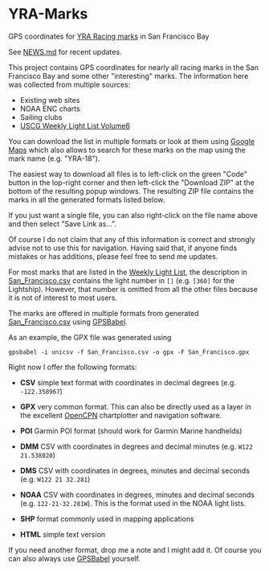 YRA-Marks
=========

GPS coordinates for [YRA Racing marks][chart] in San Francisco Bay

See [NEWS.md](NEWS.md) for recent updates.

This project contains GPS coordinates for nearly all racing marks in
the San Francisco Bay and some other "interesting" marks.  The
information here was collected from multiple sources:

 * Existing web sites
 * NOAA ENC charts
 * Sailing clubs
 * [USCG Weekly Light List Volume6][llv6]

You can download the list in multiple formats or look at them using
[Google Maps][chart] which also allows to search for these marks on
the map using the mark name (e.g. "YRA-18").

The easiest way to download all files is to left-click on the green
"Code" button in the lop-right corner and then left-click the
"Download ZIP" at the bottom of the resulting popup windows. The
resulting ZIP file contains the marks in all the generated formats
listed below.

If you just want a single file, you can also right-click on the file
name above and then select "Save Link as...".
   
Of course I do not claim that any of this information is correct and
strongly advise not to use this for navigation.  Having said that, if
anyone finds mistakes or has additions, please feel free to send me
updates.

For most marks that are listed in the [Weekly Light List][llv6], the
description in [San_Francisco.csv](San_Francisco.csv) contains the
light number in `[]` (e.g. `[360]` for the Lightship).  However, that
number is omitted from all the other files because it is not of
interest to most users.

The marks are offered in multiple formats from generated
[San_Francisco.csv](San_Francisco.csv) using
[GPSBabel](https://www.gpsbabel.org/).

As an example, the GPX file was generated using

    gpsbabel -i unicsv -f San_Francisco.csv -o gpx -F San_Francisco.gpx

Right now I offer the following formats:

 * **CSV** simple text format with coordinates in decimal degrees (e.g. `-122.358967`)
 
 * **GPX** very common format.  This can also be directly used as a layer in the
   excellent [OpenCPN](https://opencpn.org/) chartplotter and navigation
   software.
 
 * **POI** Garmin POI format (should work for Garmin Marine handhelds)

 * **DMM** CSV with coordinates in degrees and decimal minutes (e.g. `W122 21.538020`)

 * **DMS** CSV with coordinates in degrees, minutes and decimal seconds (e.g. `W122 21 32.281`)

 * **NOAA** CSV with coordinates in degrees, minutes and decimal seconds
   (e.g. `122-21-32.281W`).  This is the format used in the NOAA light lists.

 * **SHP** format commonly used in mapping applications

 * **HTML** simple text version

If you need another format, drop me a note and I might add it.  Of course you
can also always use [GPSBabel](https://www/gpsbabel.org/) yourself.
   
[llv6]: http://www.navcen.uscg.gov/?pageName=lightListWeeklyUpdates
[chart]: https://www.google.com/maps/d/u/0/edit?mid=1-9oOlBeR2zTQUb8ltyKwN68LgAvBEaYQ&usp=sharing
